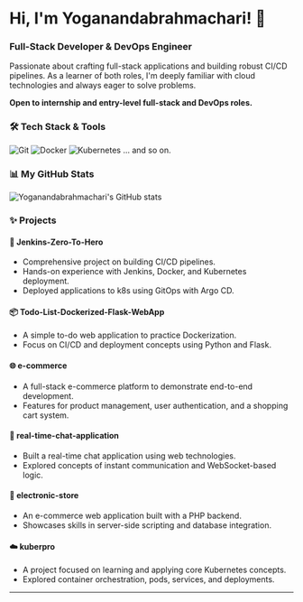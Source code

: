 # Hi, I'm Yoganandabrahmachari! 👋

### Full-Stack Developer & DevOps Engineer

Passionate about crafting full-stack applications and building robust CI/CD pipelines. As a learner of both roles, I'm deeply familiar with cloud technologies and always eager to solve problems.

**Open to internship and entry-level full-stack and DevOps roles.**

### 🛠 Tech Stack & Tools

![Git](https://img.shields.io/badge/git-%23F05033.svg?style=for-the-badge&logo=git&logoColor=white)
![Docker](https://img.shields.io/badge/docker-%230db7ed.svg?style=for-the-badge&logo=docker&logoColor=white)
![Kubernetes](https://img.shields.io/badge/kubernetes-%23326ce5.svg?style=for-the-badge&logo=kubernetes&logoColor=white)
... and so on.
### 📊 My GitHub Stats

![Yoganandabrahmachari's GitHub stats](https://github-readme-stats.vercel.app/api?username=yoganandabrahmachari&show_icons=true&theme=dark)

### ✨ Projects

#### 🚀 **Jenkins-Zero-To-Hero**
* Comprehensive project on building CI/CD pipelines.
* Hands-on experience with Jenkins, Docker, and Kubernetes deployment.
* Deployed applications to k8s using GitOps with Argo CD.

#### 📦 **Todo-List-Dockerized-Flask-WebApp**
* A simple to-do web application to practice Dockerization.
* Focus on CI/CD and deployment concepts using Python and Flask.

#### 🌐 **e-commerce**
* A full-stack e-commerce platform to demonstrate end-to-end development.
* Features for product management, user authentication, and a shopping cart system.

#### 💬 **real-time-chat-application**
* Built a real-time chat application using web technologies.
* Explored concepts of instant communication and WebSocket-based logic.

#### 🛒 **electronic-store**
* An e-commerce web application built with a PHP backend.
* Showcases skills in server-side scripting and database integration.

#### ☁️ **kuberpro**
* A project focused on learning and applying core Kubernetes concepts.
* Explored container orchestration, pods, services, and deployments.

---
